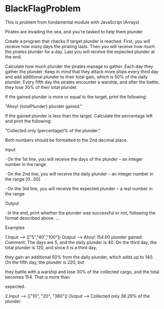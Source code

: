 # BlackFlagProblem
This is problem from fundamental module with JavaScript (Arrays)

Pirates are invading the sea, and you're tasked to help them plunder

Create a program that checks if target plunder is reached. First, you will receive how many days the pirating lasts. Then you will receive how much the pirates plunder for a day. Last you will receive the expected plunder at the end.

Calculate how much plunder the pirates manage to gather. Each day they gather the plunder. Keep in mind that they attack more ships every third day and add additional plunder to their total gain, which is 50% of the daily plunder. Every fifth day the pirates encounter a warship, and after the battle, they lose 30% of their total plunder.

If the gained plunder is more or equal to the target, print the following:

"Ahoy! {totalPlunder} plunder gained."

If the gained plunder is less than the target. Calculate the percentage left and print the following:

"Collected only {percentage}% of the plunder."

Both numbers should be formatted to the 2nd decimal place.

Input

· On the 1st line, you will receive the days of the plunder – an integer number in the range 

· On the 2nd line, you will receive the daily plunder – an integer number in the range [0…50]

· On the 3rd line, you will receive the expected plunder – a real number in the range 

Output

· In the end, print whether the plunder was successful or not, following the format described above.
...

Examples

1.Input --> (["5","40","100"])     Output --> Ahoy! 154.00 plunder gained.
Comment: The days are 5, and the daily plunder is 40. On the third day, the total plunder is 120, and since it is a third day,

they gain an additional 50% from the daily plunder, which adds up to 140. On the fifth day, the plunder is 220, but

they battle with a warship and lose 30% of the collected cargo, and the total becomes 154. That is more than

expected.


2.Input --> (["10", "20", "380"])  Output --> Collected only 36.29% of the plunder.
